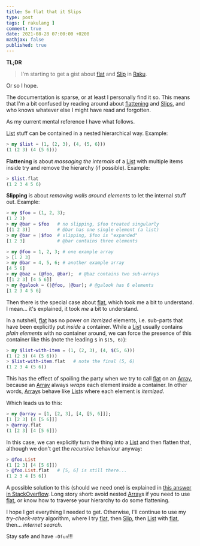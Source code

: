 ```yaml
---
title: So flat that it Slips
type: post
tags: [ rakulang ]
comment: true
date: 2021-08-28 07:00:00 +0200
mathjax: false
published: true
---
```


**TL;DR**

> I'm starting to get a gist about [flat][] and [Slip][] in [Raku][].

Or so I hope.

The documentation is sparse, or at least I personally find it so. This
means that I'm a bit confused by reading around about [flattening][] and
[Slips][], and who knows whatever else I might have read and forgotten.

As my current mental reference I have what follows.

[List][] stuff can be contained in a nested hierarchical way. Example:

```raku
> my $list = (1, (2, 3), (4, (5, 6)))
(1 (2 3) (4 (5 6)))
```

**Flattening** is about *massaging the internals* of a [List][] with
multiple items inside try and remove the hierarchy (if possible).
Example:

```raku
> $list.flat
(1 2 3 4 5 6)
```

**Slipping** is about *removing walls around elements* to let the
internal stuff out. Example:

```raku
> my $foo = (1, 2, 3);
(1 2 3)
> my @bar = $foo   # no slipping, $foo treated singularly
[(1 2 3)]          # @bar has one single element (a list)
> my @bar = |$foo  # slipping, $foo is "expanded"
[1 2 3]            # @bar contains three elements

> my @foo = 1, 2, 3; # one example array
> [1 2 3]
> my @bar = 4, 5, 6; # another example array
[4 5 6]
> my @baz = (@foo, @bar);  # @baz contains two sub-arrays
[[1 2 3] [4 5 6]]
> my @galook = (|@foo, |@bar); # @galook has 6 elements
[1 2 3 4 5 6]
```

Then there is the special case about [flat][], which took me a bit to
understand. I mean... it's explained, it took *me* a bit to understand.

In a nutshell, [flat][] has no power on *itemized* elements, i.e.
sub-parts that have been explicitly put *inside* a container. While a
[List][] usually contains *plain elements* with no container around, we
can force the presence of this container like this (note the leading `$`
in `$(5, 6)`):

```raku
> my $list-with-item = (1, (2, 3), (4, $(5, 6)))
(1 (2 3) (4 (5 6)))
> $list-with-item.flat   # note the final (5, 6)
(1 2 3 4 (5 6))
```

This has the effect of spoiling the party when we try to call [flat][]
on an [Array][], because an [Array][] always *wraps* each element inside
a container. In other words, [Array][]s behave like [List][]s where each
element is *itemized*.

Which leads us to this:
```raku
> my @array = [1, [2, 3], [4, [5, 6]]];
[1 [2 3] [4 [5 6]]]
> @array.flat
(1 [2 3] [4 [5 6]])
```

In this case, we can explicitly turn the thing into a [List][] and then
flatten that, although we don't get the *recursive* behaviour anyway:

```raku
> @foo.List
(1 [2 3] [4 [5 6]])
> @foo.List.flat   # [5, 6] is still there...
(1 2 3 4 [5 6])
```

A possible solution to this (should we need one) is explained in [this
answer in StackOverflow][]. Long story short: avoid nested [Array][]s if
you need to use [flat][], or know how to traverse your hierarchy to do
some flattening.

I hope I got everything I needed to get. Otherwise, I'll continue to use
my *try-check-retry* algorithm, where I try [flat][], then [Slip][],
then [List][] with [flat][], then... *internet search*.

Stay safe and have `-Ofun`!!!

[Raku]: https://www.raku.org
[Perl]: https://www.perl.org
[flat]: https://docs.raku.org/routine/flat
[flattening]: https://docs.raku.org/language/list#Flattening_
[Slip]: https://docs.raku.org/routine/Slip
[Slips]: https://docs.raku.org/language/list#Slips
[List contexts]: https://docs.raku.org/language/list#List_contexts
[contexts | List]: https://docs.raku.org/language/contexts#List
[List]: https://docs.raku.org/type/List
[Array]: https://docs.raku.org/type/Array
[this answer in StackOverflow]: https://stackoverflow.com/a/41649110
